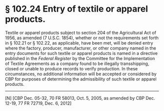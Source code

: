 # § 102.24   Entry of textile or apparel products.

Textile or apparel products subject to section 204 of the Agricultural Act of 1956, as amended (7 U.S.C. 1854), whether or not the requirements set forth in § 102.21 or § 102.22, as applicable, have been met, will be denied entry where the factory, producer, manufacturer, or other company named in the entry documents for such textile or apparel products is named in a directive published in the _Federal Register_ by the Committee for the Implementation of Textile Agreements as a company found to be illegally transshipping, closed or unable to produce records to verify production. In these circumstances, no additional information will be accepted or considered by CBP for purposes of determining the admissibility of such textile or apparel products.



---

[N] [CBP Dec. 05-32, 70 FR 58013, Oct. 5, 2005, as amended by CBP Dec. 12-19, 77 FR 72719, Dec. 6, 2012]




